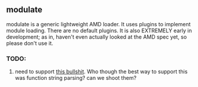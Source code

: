 ## modulate

modulate is a generic lightweight AMD loader. It uses plugins to implement module loading. There are no default plugins. It is also EXTREMELY early in development; as in, haven't even actually looked at the AMD spec yet, so please don't use it.


### TODO:

1. need to support [this bullshit](https://github.com/jrburke/requirejs/blob/252355fb785b65ba3ddc18430866cf0584fcd8e3/require.js#L2015). Who though the best way to support this was function string parsing? can we shoot them?
